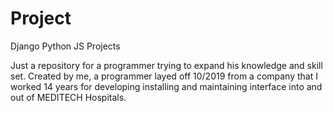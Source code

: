# Project
Django Python JS Projects

Just a repository for a programmer trying to expand his knowledge and skill set.
Created by me, a programmer layed off 10/2019 from a company that I worked 14 years for developing installing and maintaining interface into and out of MEDITECH Hospitals.
